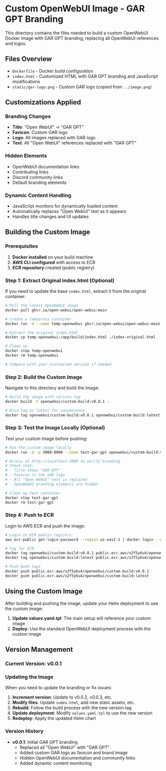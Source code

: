 # Custom OpenWebUI Image - GAR GPT Branding

This directory contains the files needed to build a custom OpenWebUI Docker image with GAR GPT branding, replacing all OpenWebUI references and logos.

## Files Overview

- `Dockerfile` - Docker build configuration
- `index.html` - Customized HTML with GAR GPT branding and JavaScript modifications
- `static/gar-logo.png` - Custom GAR logo (copied from `../image.png`)

## Customizations Applied

### Branding Changes
- **Title**: "Open WebUI" → "GAR GPT"
- **Favicon**: Custom GAR logo
- **Logo**: All images replaced with GAR logo
- **Text**: All "Open WebUI" references replaced with "GAR GPT"

### Hidden Elements
- OpenWebUI documentation links
- Contributing links
- Discord community links
- Default branding elements

### Dynamic Content Handling
- JavaScript monitors for dynamically loaded content
- Automatically replaces "Open WebUI" text as it appears
- Handles title changes and UI updates

## Building the Custom Image

### Prerequisites

1. **Docker installed** on your build machine
2. **AWS CLI configured** with access to ECR
3. **ECR repository** created (public registry)

### Step 1: Extract Original index.html (Optional)

If you need to update the base `index.html`, extract it from the original container:

```bash
# Pull the latest OpenWebUI image
docker pull ghcr.io/open-webui/open-webui:main

# Create a temporary container
docker run -d --name temp-openwebui ghcr.io/open-webui/open-webui:main

# Extract the original index.html
docker cp temp-openwebui:/app/build/index.html ./index-original.html

# Clean up
docker stop temp-openwebui
docker rm temp-openwebui

# Compare with your customized version if needed
```

### Step 2: Build the Custom Image

Navigate to this directory and build the image:

```bash
# Build the image with version tag
docker build -t openwebui/custom-build:v0.0.1 .

# Also tag as latest for convenience
docker tag openwebui/custom-build:v0.0.1 openwebui/custom-build:latest
```

### Step 3: Test the Image Locally (Optional)

Test your custom image before pushing:

```bash
# Run the custom image locally
docker run -d -p 3000:8080 --name test-gar-gpt openwebui/custom-build:v0.0.1

# Access at http://localhost:3000 to verify branding
# Check that:
# - Title shows "GAR GPT"
# - Favicon is the GAR logo
# - All "Open WebUI" text is replaced
# - OpenWebUI branding elements are hidden

# Clean up test container
docker stop test-gar-gpt
docker rm test-gar-gpt
```

### Step 4: Push to ECR

Login to AWS ECR and push the image:

```bash
# Login to ECR public registry
aws ecr-public get-login-password --region us-east-1 | docker login --username AWS --password-stdin public.ecr.aws/v2f5y6u4

# Tag for ECR
docker tag openwebui/custom-build:v0.0.1 public.ecr.aws/v2f5y6u4/openwebui/custom-build:v0.0.1
docker tag openwebui/custom-build:latest public.ecr.aws/v2f5y6u4/openwebui/custom-build:latest

# Push both tags
docker push public.ecr.aws/v2f5y6u4/openwebui/custom-build:v0.0.1
docker push public.ecr.aws/v2f5y6u4/openwebui/custom-build:latest
```

## Using the Custom Image

After building and pushing the image, update your Helm deployment to use the custom image:

1. **Update values.yaml.tpl**: The main setup will reference your custom image
2. **Deploy**: Use the standard OpenWebUI deployment process with the custom image

## Version Management

### Current Version: v0.0.1

### Updating the Image

When you need to update the branding or fix issues:

1. **Increment version**: Update to v0.0.2, v0.0.3, etc.
2. **Modify files**: Update `index.html`, add new static assets, etc.
3. **Rebuild**: Follow the build process with the new version tag
4. **Update deployment**: Modify `values.yaml.tpl` to use the new version
5. **Redeploy**: Apply the updated Helm chart

### Version History

- **v0.0.1**: Initial GAR GPT branding
  - Replaced all "Open WebUI" with "GAR GPT"
  - Added custom GAR logo as favicon and brand image
  - Hidden OpenWebUI documentation and community links
  - Added dynamic content monitoring


